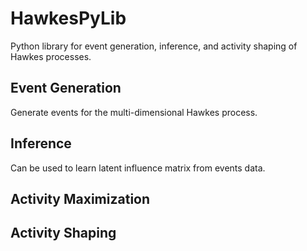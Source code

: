 # HawkesPyLib
Python library for event generation, inference, and activity shaping of
Hawkes processes. 

## Event Generation
Generate events for the multi-dimensional Hawkes process.

## Inference
Can be used to learn latent influence matrix from events data. 

## Activity Maximization 

## Activity Shaping




